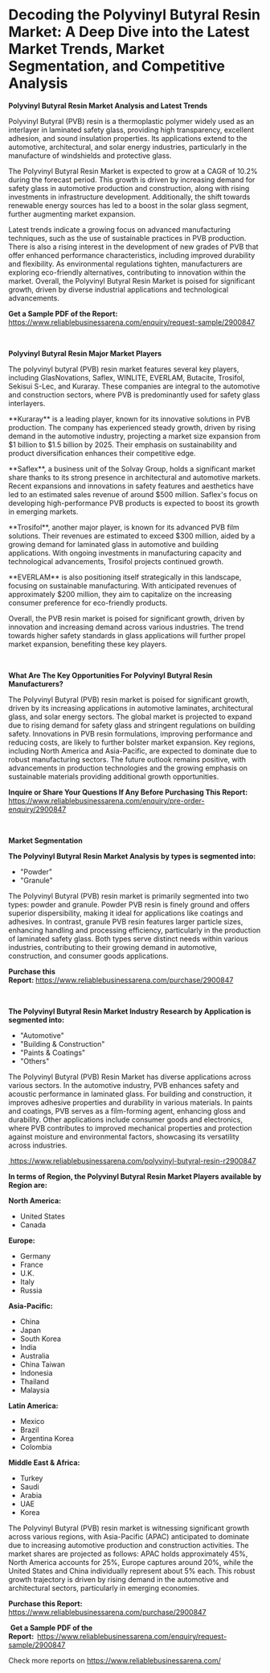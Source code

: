 <p><h1>Decoding the Polyvinyl Butyral Resin Market: A Deep Dive into the Latest Market Trends, Market Segmentation, and Competitive Analysis</h1></p><p><strong>Polyvinyl Butyral Resin Market Analysis and Latest Trends</strong></p>
<p><p>Polyvinyl Butyral (PVB) resin is a thermoplastic polymer widely used as an interlayer in laminated safety glass, providing high transparency, excellent adhesion, and sound insulation properties. Its applications extend to the automotive, architectural, and solar energy industries, particularly in the manufacture of windshields and protective glass.</p><p>The Polyvinyl Butyral Resin Market is expected to grow at a CAGR of 10.2% during the forecast period. This growth is driven by increasing demand for safety glass in automotive production and construction, along with rising investments in infrastructure development. Additionally, the shift towards renewable energy sources has led to a boost in the solar glass segment, further augmenting market expansion.</p><p>Latest trends indicate a growing focus on advanced manufacturing techniques, such as the use of sustainable practices in PVB production. There is also a rising interest in the development of new grades of PVB that offer enhanced performance characteristics, including improved durability and flexibility. As environmental regulations tighten, manufacturers are exploring eco-friendly alternatives, contributing to innovation within the market. Overall, the Polyvinyl Butyral Resin Market is poised for significant growth, driven by diverse industrial applications and technological advancements.</p></p>
<p><strong>Get a Sample PDF of the Report:&nbsp;</strong> <a href="https://www.reliablebusinessarena.com/enquiry/request-sample/2900847?utm_campaign=3562&utm_medium=2&utm_source=Github&utm_content=ia&utm_term=16032025&utm_id=polyvinyl-butyral-resin">https://www.reliablebusinessarena.com/enquiry/request-sample/2900847</a></p>
<p>&nbsp;</p>
<p><strong>Polyvinyl Butyral Resin Major Market Players</strong></p>
<p><p>The polyvinyl butyral (PVB) resin market features several key players, including GlasNovations, Saflex, WINLITE, EVERLAM, Butacite, Trosifol, Sekisui S-Lec, and Kuraray. These companies are integral to the automotive and construction sectors, where PVB is predominantly used for safety glass interlayers.</p><p>**Kuraray** is a leading player, known for its innovative solutions in PVB production. The company has experienced steady growth, driven by rising demand in the automotive industry, projecting a market size expansion from $1 billion to $1.5 billion by 2025. Their emphasis on sustainability and product diversification enhances their competitive edge. </p><p>**Saflex**, a business unit of the Solvay Group, holds a significant market share thanks to its strong presence in architectural and automotive markets. Recent expansions and innovations in safety features and aesthetics have led to an estimated sales revenue of around $500 million. Saflex's focus on developing high-performance PVB products is expected to boost its growth in emerging markets.</p><p>**Trosifol**, another major player, is known for its advanced PVB film solutions. Their revenues are estimated to exceed $300 million, aided by a growing demand for laminated glass in automotive and building applications. With ongoing investments in manufacturing capacity and technological advancements, Trosifol projects continued growth.</p><p>**EVERLAM** is also positioning itself strategically in this landscape, focusing on sustainable manufacturing. With anticipated revenues of approximately $200 million, they aim to capitalize on the increasing consumer preference for eco-friendly products.</p><p>Overall, the PVB resin market is poised for significant growth, driven by innovation and increasing demand across various industries. The trend towards higher safety standards in glass applications will further propel market expansion, benefiting these key players.</p></p>
<p>&nbsp;</p>
<p><strong>What Are The Key Opportunities For Polyvinyl Butyral Resin Manufacturers?</strong></p>
<p><p>The Polyvinyl Butyral (PVB) resin market is poised for significant growth, driven by its increasing applications in automotive laminates, architectural glass, and solar energy sectors. The global market is projected to expand due to rising demand for safety glass and stringent regulations on building safety. Innovations in PVB resin formulations, improving performance and reducing costs, are likely to further bolster market expansion. Key regions, including North America and Asia-Pacific, are expected to dominate due to robust manufacturing sectors. The future outlook remains positive, with advancements in production technologies and the growing emphasis on sustainable materials providing additional growth opportunities.</p></p>
<p><strong>Inquire or Share Your Questions If Any Before Purchasing This Report:</strong> <a href="https://www.reliablebusinessarena.com/enquiry/pre-order-enquiry/2900847?utm_campaign=3562&utm_medium=2&utm_source=Github&utm_content=ia&utm_term=16032025&utm_id=polyvinyl-butyral-resin">https://www.reliablebusinessarena.com/enquiry/pre-order-enquiry/2900847</a></p>
<p>&nbsp;</p>
<p><strong>Market Segmentation</strong></p>
<p><strong>The Polyvinyl Butyral Resin Market Analysis by types is segmented into:</strong></p>
<p><ul><li>"Powder"</li><li>"Granule"</li></ul></p>
<p><p>The Polyvinyl Butyral (PVB) resin market is primarily segmented into two types: powder and granule. Powder PVB resin is finely ground and offers superior dispersibility, making it ideal for applications like coatings and adhesives. In contrast, granule PVB resin features larger particle sizes, enhancing handling and processing efficiency, particularly in the production of laminated safety glass. Both types serve distinct needs within various industries, contributing to their growing demand in automotive, construction, and consumer goods applications.</p></p>
<p><strong>Purchase this Report:&nbsp;</strong><a href="https://www.reliablebusinessarena.com/purchase/2900847?utm_campaign=3562&utm_medium=2&utm_source=Github&utm_content=ia&utm_term=16032025&utm_id=polyvinyl-butyral-resin">https://www.reliablebusinessarena.com/purchase/2900847</a></p>
<p>&nbsp;</p>
<p><strong>The Polyvinyl Butyral Resin Market Industry Research by Application is segmented into:</strong></p>
<p><ul><li>"Automotive"</li><li>"Building & Construction"</li><li>"Paints & Coatings"</li><li>"Others"</li></ul></p>
<p><p>The Polyvinyl Butyral (PVB) Resin Market has diverse applications across various sectors. In the automotive industry, PVB enhances safety and acoustic performance in laminated glass. For building and construction, it improves adhesive properties and durability in various materials. In paints and coatings, PVB serves as a film-forming agent, enhancing gloss and durability. Other applications include consumer goods and electronics, where PVB contributes to improved mechanical properties and protection against moisture and environmental factors, showcasing its versatility across industries.</p></p>
<p><a href="https://www.reliablebusinessarena.com/polyvinyl-butyral-resin-r2900847?utm_campaign=3562&utm_medium=2&utm_source=Github&utm_content=ia&utm_term=16032025&utm_id=polyvinyl-butyral-resin">&nbsp;https://www.reliablebusinessarena.com/polyvinyl-butyral-resin-r2900847</a></p>
<p><strong>In terms of Region, the Polyvinyl Butyral Resin Market Players available by Region are:</strong></p>
<p>
    <p> <strong> North America: </strong>
        <ul>
            <li>United States</li>
            <li>Canada</li>
        </ul>
        </p> 
    <p> <strong> Europe: </strong>
        <ul>
            <li>Germany</li>
            <li>France</li>
            <li>U.K.</li>
            <li>Italy</li>
            <li>Russia</li>
        </ul>
        </p> 
    <p> <strong> Asia-Pacific: </strong>
        <ul>
            <li>China</li>
            <li>Japan</li>
            <li>South Korea</li>
            <li>India</li>
            <li>Australia</li>
            <li>China Taiwan</li>
            <li>Indonesia</li>
            <li>Thailand</li>
            <li>Malaysia</li>
        </ul>
        </p> 
    <p> <strong> Latin America: </strong>
        <ul>
            <li>Mexico</li>
            <li>Brazil</li>
            <li>Argentina Korea</li>
            <li>Colombia</li>
        </ul>
        </p> 
    <p> <strong> Middle East & Africa: </strong>
        <ul>
            <li>Turkey</li>
            <li>Saudi</li>
            <li>Arabia</li>
            <li>UAE</li>
            <li>Korea</li>
        </ul>
    </p>
    </p>
<p><p>The Polyvinyl Butyral (PVB) resin market is witnessing significant growth across various regions, with Asia-Pacific (APAC) anticipated to dominate due to increasing automotive production and construction activities. The market shares are projected as follows: APAC holds approximately 45%, North America accounts for 25%, Europe captures around 20%, while the United States and China individually represent about 5% each. This robust growth trajectory is driven by rising demand in the automotive and architectural sectors, particularly in emerging economies.</p></p>
<p><strong>Purchase this Report: </strong><a href="https://www.reliablebusinessarena.com/purchase/2900847?utm_campaign=3562&utm_medium=2&utm_source=Github&utm_content=ia&utm_term=16032025&utm_id=polyvinyl-butyral-resin">https://www.reliablebusinessarena.com/purchase/2900847</a></p>
<p>&nbsp;<strong>Get a Sample PDF of the Report:&nbsp;&nbsp;</strong><a href="https://www.reliablebusinessarena.com/enquiry/request-sample/2900847?utm_campaign=3562&utm_medium=2&utm_source=Github&utm_content=ia&utm_term=16032025&utm_id=polyvinyl-butyral-resin">https://www.reliablebusinessarena.com/enquiry/request-sample/2900847</a></p>
<p><strong></strong></p>
<p>Check more reports on <a href="https://www.reliablebusinessarena.com/?utm_campaign=3562&utm_medium=2&utm_source=Github&utm_content=ia&utm_term=16032025&utm_id=polyvinyl-butyral-resin">https://www.reliablebusinessarena.com/</a></p>
